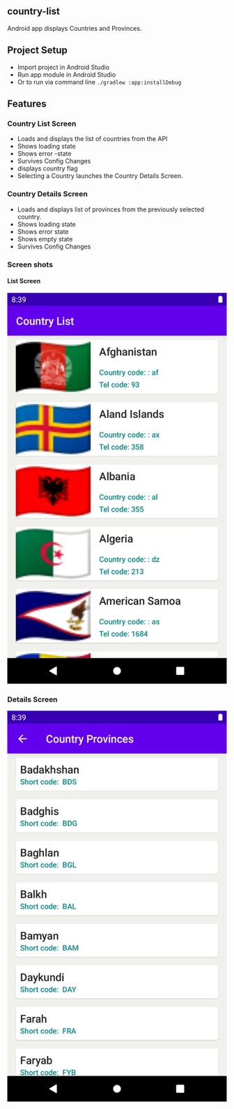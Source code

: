 ## country-list

Android app displays Countries and Provinces.

## Project Setup

- Import project in Android Studio
- Run app module in Android Studio
- Or to run via command line ```./gradlew :app:installDebug```

## Features

### Country List Screen

- Loads and displays the list of countries from the API
- Shows loading state
- Shows error -state
- Survives Config Changes
- displays country flag
- Selecting a Country launches the Country Details Screen.

### Country Details Screen

- Loads and displays list of provinces from the previously selected country.
- Shows loading state
- Shows error state
- Shows empty state
- Survives Config Changes

### Screen shots

#### List Screen

![image](screenshots/country-list.png)

### Details Screen

![image](screenshots/country-details.png)

